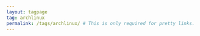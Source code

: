 ```yaml
---
layout: tagpage
tag: archlinux
permalink: /tags/archlinux/ # This is only required for pretty links.
---
```

